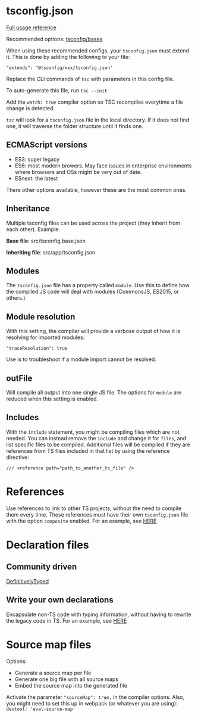 # tsconfig.json

[Full usage reference](https://www.typescriptlang.org/tsconfig)

Recommended options:
[tsconfig/bases](https://github.com/tsconfig/bases)

When using these recommended configs, your `tsconfig.json` must extend it. This is done by adding the following to your file:

```
"extends": "@tsconfig/xxx/tsconfig.json"
```

Replace the CLI commands of `tsc` with parameters in this config file.

To auto-generate this file, run `tsc --init`

Add the `watch: true` compiler option so TSC recompiles everytime a file change is detected.

`tsc` will look for a `tsconfig.json` file in the local directory. If it does not find one, it will traverse the folder structure until it finds one.

## ECMAScript versions

* ES3: super legacy
* ES6: most modern browers. May face issues in enterprise environments where browsers and OSs might be very out of date.
* ESnext: the latest

There other options available, however these are the most common ones.

## Inheritance

Multiple tsconfig files can be used across the project (they inherit from each other). Example:

**Base file**: src/tsconfig.base.json

**Inheriting file**: src/app/tsconfig.json

## Modules

The `tsconfig.json` file has a property called `module`. Use this to define how the compiled JS code will deal with modules (CommonsJS, ES2015, or others.)

## Module resolution

With this setting, the compiler will provide a verbose output of how it is resolving for imported modules:

`"traceResolution": true`

Use is to troubleshoot if a module import cannot be resolved.

## outFile

Will compile all output into one single JS file. The options for `module` are reduced when this setting is enabled.

## Includes

With the `include` statement, you might be compiling files which are not needed.
You can instead remove the `include` and change it for `files`, and list specific files to be compiled.
Additional files will be compiled if they are references from TS files included in that list by using the reference directive:

```
/// <reference path="path_to_another_ts_file" />
```

# References

Use references to link to other TS projects, without the need to compile them every time. These references must have their own `tsconfig.json` file with the option `composite` enabled. For an example, see [HERE](src/interfaces/index.ts)

# Declaration files

## Community driven

[DefinitivelyTyped](https://definitelytyped.org/)

## Write your own declarations

Encapsulate non-TS code with typing information, without having to rewrite the legacy code in TS. For an example, see [HERE](src/lib/language.d.ts)

# Source map files

Options:

* Generate a source map per file
* Generate one big file with all source maps
* Embed the source map into the generated file

Activate the parameter `"sourceMap": true,` in the compiler options. Also, you might need to set this up in webpack (or whatever you are using): `devtool: 'eval-source-map'`